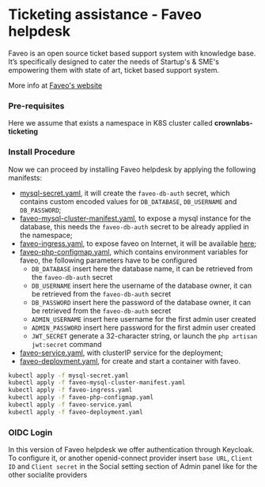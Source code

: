 # Ticketing assistance - Faveo helpdesk

Faveo is an open source ticket based support system with knowledge base. It’s specifically designed to cater the needs of Startup's & SME's empowering them with state of art, ticket based support system.

<!-- markdown-link-check-disable -->
More info at [Faveo's website](https://www.faveohelpdesk.com)
<!-- markdown-link-check-enable -->
### Pre-requisites
Here we assume that exists a namespace in K8S cluster called **crownlabs-ticketing**

### Install Procedure
Now we can proceed by installing Faveo helpdesk by applying the following manifests:
* [mysql-secret.yaml](manifests/mysql-secret.yaml), it will create the `faveo-db-auth` secret, which contains custom encoded values for `DB_DATABASE`, `DB_USERNAME` and `DB_PASSWORD`;
* [faveo-mysql-cluster-manifest.yaml](manifests/faveo-mysql-cluster-manifest.yaml), to expose a mysql instance for the database, this needs the `faveo-db-auth` secret to be already applied in the namespace;
* [faveo-ingress.yaml](manifests/faveo-ingress.yaml), to expose faveo on Internet, it will be available [here](https://support.crownlabs.polito.it);
* [faveo-php-configmap.yaml](manifests/faveo-php-configmap.yaml), which contains environment variables for faveo, the following parameters have to be configured
    * `DB_DATABASE` insert here the database name, it can be retrieved from the `faveo-db-auth` secret
    * `DB_USERNAME` insert here the username of the database owner, it can be retrieved from the `faveo-db-auth` secret
    * `DB_PASSWORD` insert here the password of the database owner, it can be retrieved from the `faveo-db-auth` secret
    * `ADMIN_USERNAME` insert here username for the first admin user created
    * `ADMIN_PASSWORD` insert here password for the first admin user created
    * `JWT_SECRET` generate a 32-character string, or launch the `php artisan jwt:secret` command
* [faveo-service.yaml](manifests/faveo-service.yaml), with clusterIP service for the deployment;
* [faveo-deployment.yaml](manifests/faveo-deployment.yaml), for create and start a container with faveo.

```bash
kubectl apply -f mysql-secret.yaml
kubectl apply -f faveo-mysql-cluster-manifest.yaml
kubectl apply -f faveo-ingress.yaml
kubectl apply -f faveo-php-configmap.yaml
kubectl apply -f faveo-service.yaml
kubectl apply -f faveo-deployment.yaml
```
### OIDC Login
In this version of Faveo helpdesk we offer authentication through Keycloak. To configure it, or another openid-connect provider insert `base URL`, `Client ID` and `Client secret` in the Social setting section of Admin panel like for the other socialite providers
